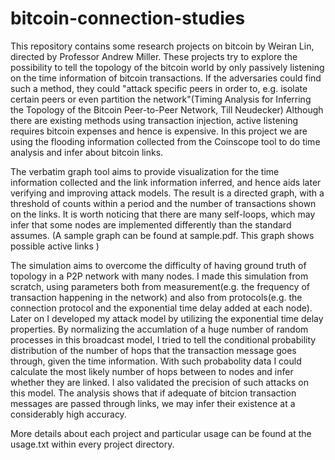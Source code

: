 # bitcoin-connection-studies
This repository contains some research projects on bitcoin by Weiran Lin, directed by Professor Andrew Miller. These projects try to explore the possibility to tell the topology of the bitcoin world by only passively listening on the time information of bitcoin transactions. If the adversaries could find such a method, they could "attack specific peers in order to, e.g. isolate certain peers or even partition the network"(Timing Analysis for Inferring the Topology of the Bitcoin Peer-to-Peer Network, Till Neudecker) Although there are existing methods using transaction injection, active listening requires bitcoin expenses and hence is expensive. In this project we are using the flooding information collected from the Coinscope tool to do time analysis and infer about bitcoin links. 

The verbatim graph tool aims to provide visualization for the time information collected and the link information inferred, and hence aids later verifying and improving attack models. The result is a directed graph, with a threshold of counts within a period and the number of transactions shown on the links. It is worth noticing that there are many self-loops, which may infer that some nodes are implemented differently than the standard assumes. (A sample graph can be found at sample.pdf. This graph shows possible active links )

The simulation aims to overcome the difficulty of having ground truth of topology in a P2P network with many nodes. I made this simulation from scratch, using parameters both from measurement(e.g. the frequency of transaction happening in the network) and also from protocols(e.g. the connection protocol and the exponential time delay added at each node). Later on I developed my attack model by utilizing the exponential time delay properties. By normalizing the accumlation of a huge number of random processes in this broadcast model, I tried to tell the conditional probability distribution of the number of hops that the transaction message goes through, given the time information. With such probabolity data I could calculate the most likely number of hops between to nodes and infer whether they are linked. I also validated the precision of such attacks on this model. The analysis shows that if adequate of bitcion transaction messages are passed through links, we may infer their existence at a considerably high accuracy.

More details about each project and particular usage can be found at the usage.txt within every project directory.
